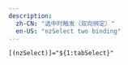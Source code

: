 ```yaml
---
description:
  zh-CN: "选中时触发（双向绑定）"
  en-US: "nzSelect two binding"
---
```


```html
[(nzSelect)]="${1:tabSelect}"
```
